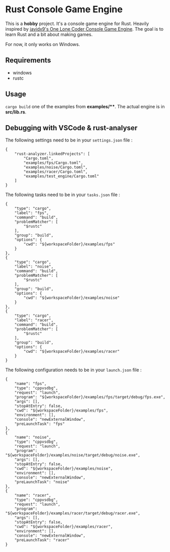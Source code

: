 Rust Console Game Engine
========================
This is a **hobby** project. It's a console game engine for Rust. Heavily inspired by [javidx9's One Lone Coder Console Game Engine](https://github.com/OneLoneCoder/videos/blob/master/olcConsoleGameEngine.h). The goal is to learn Rust and a bit about making games.

For now, it only works on Windows.

Requirements
------------
* windows
* rustc

Usage
-----
`cargo build` one of the examples from **examples/\*\***. The actual engine is in **src/lib.rs**.

Debugging with VSCode & rust-analyser
-------------------------------------
The following settings need to be in your ```settings.json``` file :

    {
        "rust-analyzer.linkedProjects": [
            "Cargo.toml",
            "examples/fps/Cargo.toml",
            "examples/noise/Cargo.toml",
            "examples/racer/Cargo.toml",
            "examples/test_engine/Cargo.toml"
        ]
    }

The following tasks need to be in your ```tasks.json``` file : 

    {
        "type": "cargo",
        "label": "fps",
        "command": "build",
        "problemMatcher": [
            "$rustc"
        ],
        "group": "build",
        "options": {
            "cwd": "${workspaceFolder}/examples/fps"
        }
    },
    {
        "type": "cargo",
        "label": "noise",
        "command": "build",
        "problemMatcher": [
            "$rustc"
        ],
        "group": "build",
        "options": {
            "cwd": "${workspaceFolder}/examples/noise"
        }
    },
    {
        "type": "cargo",
        "label": "racer",
        "command": "build",
        "problemMatcher": [
            "$rustc"
        ],
        "group": "build",
        "options": {
            "cwd": "${workspaceFolder}/examples/racer"
        }
    }

The following configuration needs to be in your ```launch.json``` file :

    {
        "name": "fps",
        "type": "cppvsdbg",
        "request": "launch",
        "program": "${workspaceFolder}/examples/fps/target/debug/fps.exe",
        "args": [],
        "stopAtEntry": false,
        "cwd": "${workspaceFolder}/examples/fps",
        "environment": [],
        "console": "newExternalWindow",
        "preLaunchTask": "fps"
    },
    {
        "name": "noise",
        "type": "cppvsdbg",
        "request": "launch",
        "program": "${workspaceFolder}/examples/noise/target/debug/noise.exe",
        "args": [],
        "stopAtEntry": false,
        "cwd": "${workspaceFolder}/examples/noise",
        "environment": [],
        "console": "newExternalWindow",
        "preLaunchTask": "noise"
    },
    {
        "name": "racer",
        "type": "cppvsdbg",
        "request": "launch",
        "program": "${workspaceFolder}/examples/racer/target/debug/racer.exe",
        "args": [],
        "stopAtEntry": false,
        "cwd": "${workspaceFolder}/examples/racer",
        "environment": [],
        "console": "newExternalWindow",
        "preLaunchTask": "racer"
    }
